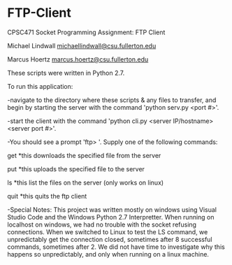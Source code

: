 # FTP-Client
CPSC471 Socket Programming Assignment: FTP Client

Michael Lindwall michaellindwall@csu.fullerton.edu

Marcus Hoertz marcus.hoertz@csu.fullerton.edu

These scripts were written in Python 2.7.  

To run this application:

-navigate to the directory where these scripts & any files to transfer, 
and begin by starting the server with the command 'python serv.py <port #>'.  

-start the client with the command 'python cli.py <server IP/hostname> <server port #>'.

-You should see a prompt 'ftp> '.  Supply one of the following commands:

  get <file name>     *this downloads the specified file from the server
  
  put <file name>     *this uploads the specified file to the server
  
  ls                  *this list the files on the server (only works on linux)
  
  quit                *this quits the ftp client

  -Special Notes:
  This project was written mostly on windows using Visual Studio Code and the Windows Python 2.7 Interpretter.  When running on localhost on windows, we had no trouble 
  with the socket refusing connections.  When we switched to Linux to test the LS command, we unpredictably get the connection closed, sometimes after 8 successful commands, sometimes after 2.  We did not have time to investigate why this happens so unpredictably, and only when running on a linux machine.



